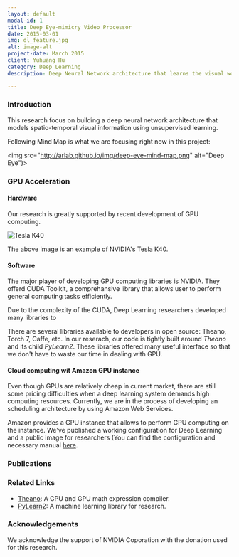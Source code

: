 ```yaml
---
layout: default
modal-id: 1
title: Deep Eye-mimicry Video Processor
date: 2015-03-01
img: dl_feature.jpg
alt: image-alt
project-date: March 2015
client: Yuhuang Hu
category: Deep Learning
description: Deep Neural Network architecture that learns the visual world.

---
```



### Introduction

This research focus on building a deep neural network architecture that models spatio-temporal visual information using unsupervised learning.

Following Mind Map is what we are focusing right now in this project:

<img src="http://arlab.github.io/img/deep-eye-mind-map.png" alt="Deep Eye")>


### GPU Acceleration

#### Hardware

Our research is greatly supported by recent development of GPU computing.

![Tesla K40](http://arlab.github.io/img/nvidia-tesla-k40.jpg)

The above image is an example of NVIDIA's Tesla K40.

#### Software

The major player of developing GPU computing libraries is NVIDIA. They offerd CUDA Toolkit, a comprehansive library that allows user to perform general computing tasks efficiently.

Due to the complexity of the CUDA, Deep Learning researchers developed many libraries to 

There are several libraries available to developers in open source: Theano, Torch 7, Caffe, etc. In our reserach, our code is tightly built around _Theano_ and its child _PyLearn2_. These libraries offered many useful interface so that we don't have to waste our time in dealing with GPU.

#### Cloud computing wit Amazon GPU instance

Even though GPUs are relatively cheap in current market, there are still some pricing difficulties when a deep learning system demands high computing resources. Currently, we are in the process of developing an scheduling architecture by using Amazon Web Services.

Amazon provides a GPU instance that allows to perform GPU computing on the instance. We've published a working configuration for Deep Learning and a public image for researchers (You can find the configuration and necessary manual [here](https://github.com/duguyue100/awsdlgpu).

### Publications

### Related Links

+ [Theano](http://deeplearning.net/software/theano/): A CPU and GPU math expression compiler.
+ [PyLearn2](http://deeplearning.net/software/pylearn2/): A machine learning library for research.

### Acknowledgements

We acknowledge the support of NVIDIA Coporation with the donation used for this research.
